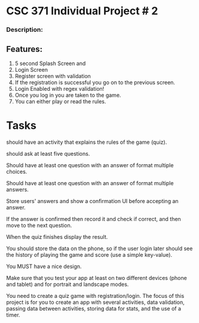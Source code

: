 # CSC 371 Individual Project # 2

### Description: 

## Features:
1. 5 second Splash Screen and 
2. Login Screen
3. Register screen with validation
4. If the registration is successful you go on to the previous screen. 
5. Login Enabled with regex validation!
6. Once you log in you are taken to the game.
7. You can either play or read the rules.

# Tasks

    
should have an activity that explains the rules of the game (quiz).
    
should ask at least five questions.
    
Should have at least one question with an answer of format multiple choices.
    
Should have at least one question with an answer of format multiple answers.
    
Store users' answers and show a confirmation UI before accepting an answer.
    
If the answer is confirmed then record it and check if correct, and then move to the next question.
    
When the quiz finishes display the result.
    
You should store the data on the phone, so if the user login later should see the history of playing the game and score (use a simple key-value).
    
You MUST have a nice design.
    
Make sure that you test your app at least on two different devices (phone and tablet) and for portrait and landscape modes.

You need to create a quiz game with registration/login. The focus of this project is for you to create an app with several activities, data validation, passing data between activities, storing data for stats, and the use of a timer.

